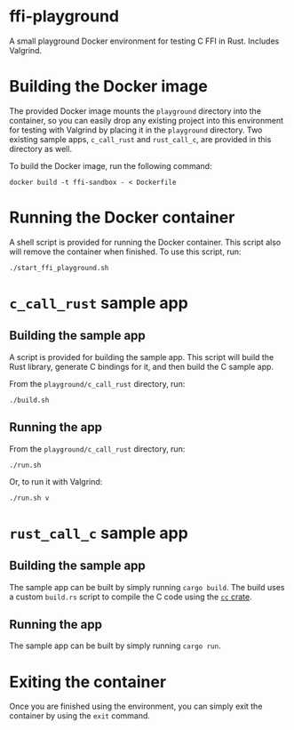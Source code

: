 # ffi-playground
A small playground Docker environment for testing C FFI in Rust. Includes Valgrind.

# Building the Docker image
The provided Docker image mounts the `playground` directory into the container, so you can easily drop any existing project into this environment for testing with Valgrind by placing it in the `playground` directory. Two existing sample apps, `c_call_rust` and `rust_call_c`, are provided in this directory as well.

To build the Docker image, run the following command:
```
docker build -t ffi-sandbox - < Dockerfile
```

# Running the Docker container
A shell script is provided for running the Docker container. This script also will remove the container when finished. To use this script, run:
```
./start_ffi_playground.sh
```

# `c_call_rust` sample app

## Building the sample app
A script is provided for building the sample app. This script will build the Rust library, generate C bindings for it, and then build the C sample app.

From the `playground/c_call_rust` directory, run:
```
./build.sh
```

## Running the app
From the `playground/c_call_rust` directory, run:
```
./run.sh
```
Or, to run it with Valgrind:
```
./run.sh v
```

# `rust_call_c` sample app

## Building the sample app
The sample app can be built by simply running `cargo build`. The build uses a custom `build.rs` script to compile the C code using the [`cc` crate](https://crates.io/crates/cc).

## Running the app
The sample app can be built by simply running `cargo run`.

# Exiting the container
Once you are finished using the environment, you can simply exit the container by using the `exit` command.
